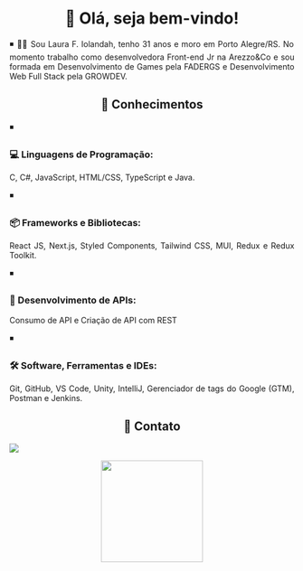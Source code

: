 <h1 align=center>👋 Olá, seja bem-vindo!</h1>

<p align=justify> ◾ 👩‍💻 Sou Laura F. Iolandah, tenho 31 anos e moro em Porto Alegre/RS. No momento trabalho como desenvolvedora Front-end Jr na Arezzo&Co e sou formada em Desenvolvimento de Games pela FADERGS e Desenvolvimento Web Full Stack pela GROWDEV.</p>

<h2 align=center> 🧠 Conhecimentos</h2>

◾ <h3 align=cente>💻 Linguagens de Programação:</h3>
<p align=justify>C, C#, JavaScript, HTML/CSS, TypeScript e Java.</p>

◾ <h3 align=cente>📦 Frameworks e Bibliotecas:</h3>
<p align=justify>React JS, Next.js, Styled Components, Tailwind CSS, MUI, Redux e Redux Toolkit.</p>

◾ <h3 align=cente>🔗 Desenvolvimento de APIs:</h3>
<p align=justify>Consumo de API e Criação de API com REST</p>

◾ <h3 align=cente>🛠️ Software, Ferramentas e IDEs:</h3>
<p align=justify>Git, GitHub, VS Code, Unity, IntelliJ, Gerenciador de tags do Google (GTM), Postman e Jenkins.</p>


<h2 align=center>📧 Contato</h2>

<a href="https://www.linkedin.com/in/laurafiolandah/" target="_blank"><img src="https://img.shields.io/badge/-LinkedIn-%230077B5?style=for-the-badge&logo=linkedin&logoColor=white" target="_blank"></a>

<div align="center">
  <a href="https://github.com/laura-f-iolandah">
  <img height="180em" src="https://github-readme-stats.vercel.app/api/top-langs/?username=laura-f-iolandah&layout=compact&langs_count=7&theme=omni"/>
</div>
<br>
<div>

